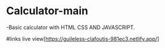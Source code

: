 # Calculator-main


-Basic calculator with HTML CSS AND JAVASCRIPT.

#links
live view[https://guileless-clafoutis-981ec3.netlify.app/]
